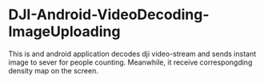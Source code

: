 # DJI-Android-VideoDecoding-ImageUploading

This is and android application decodes dji video-stream and sends instant image to sever for people counting. Meanwhile,
it receive correspongding density map on the screen.
